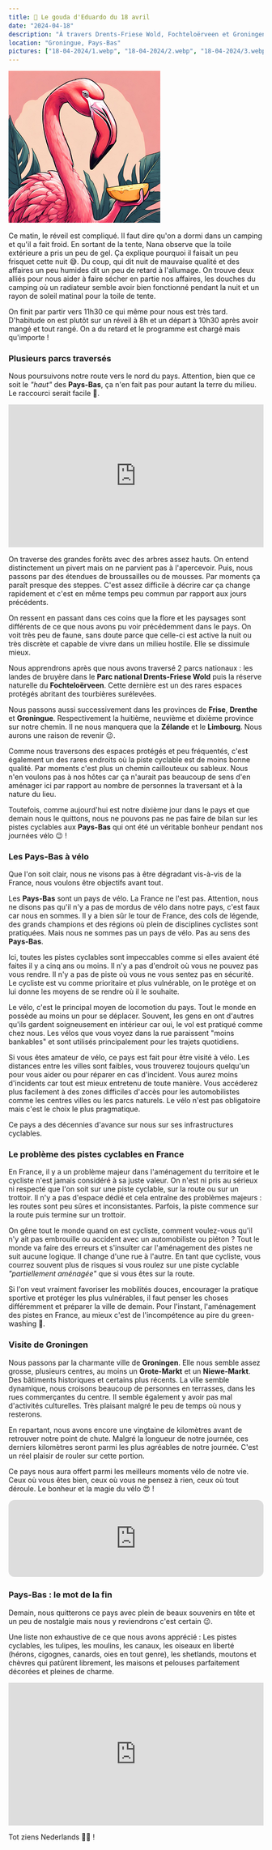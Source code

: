 ```yaml
---
title: 🧀 Le gouda d'Eduardo du 18 avril
date: "2024-04-18"
description: "À travers Drents-Friese Wold, Fochteloërveen et Groningen"
location: "Groningue, Pays-Bas"
pictures: ["18-04-2024/1.webp", "18-04-2024/2.webp", "18-04-2024/3.webp", "18-04-2024/4.webp", "18-04-2024/5.webp", "18-04-2024/6.webp", "18-04-2024/7.webp", "18-04-2024/8.webp"]
---
```


![Gouda d'Eduardo](../gouda_eduardo.png)

Ce matin, le réveil est compliqué. Il faut dire qu'on a dormi dans un camping et qu'il a fait froid. En sortant de la tente, Nana observe que la toile extérieure a pris un peu de gel. Ça explique pourquoi il faisait un peu frisquet cette nuit 😅. Du coup, qui dit nuit de mauvaise qualité et des affaires un peu humides dit un peu de retard à l'allumage. 
On trouve deux alliés pour nous aider à faire sécher en partie nos affaires, les douches du camping où un radiateur semble avoir bien fonctionné pendant la nuit et un rayon de soleil matinal pour la toile de tente. 

On finit par partir vers 11h30 ce qui même pour nous est très tard. D'habitude on est plutôt sur un réveil à 8h et un départ à 10h30 après avoir mangé et tout rangé. On a du retard et le programme est chargé mais qu'importe !

### Plusieurs parcs traversés

Nous poursuivons notre route vers le nord du pays. Attention, bien que ce soit le *"haut"* des **Pays-Bas**, ça n'en fait pas pour autant la terre du milieu. Le raccourci serait facile 🤔.

<div style="width: 100%; height: 0; position: relative; padding-bottom: 56%;"><iframe src="https://giphy.com/embed/IWBHK9CLAkKPK" style="top: 0; left: 0; width: 100%; height: 100%; position: absolute; border: 0;" allowfullscreen scrolling="no" allow="encrypted-media;" class="giphy-embed"></iframe></div>

On traverse des grandes forêts avec des arbres assez hauts. On entend distinctement un pivert mais on ne parvient pas à l'apercevoir. Puis, nous passons par des étendues de broussailles ou de mousses. Par moments ça paraît presque des steppes. C'est assez difficile à décrire car ça change rapidement et c'est en même temps peu commun par rapport aux jours précédents.

On ressent en passant dans ces coins que la flore et les paysages sont différents de ce que nous avons pu voir précédemment dans le pays. On voit très peu de faune, sans doute parce que celle-ci est active la nuit ou très discrète et capable de vivre dans un milieu hostile. Elle se dissimule mieux.

Nous apprendrons après que nous avons traversé 2 parcs nationaux : les landes de bruyère dans le **Parc national Drents-Friese Wold** puis la réserve naturelle du **Fochteloërveen**. Cette dernière est un des rares espaces protégés abritant des tourbières surélevées. 

Nous passons aussi successivement dans les provinces de **Frise**, **Drenthe** et **Groningue**. Respectivement la huitième, neuvième et dixième province sur notre chemin. Il ne nous manquera que la **Zélande** et le **Limbourg**. Nous aurons une raison de revenir 😉.

Comme nous traversons des espaces protégés et peu fréquentés, c'est également un des rares endroits où la piste cyclable est de moins bonne qualité. Par moments c'est plus un chemin caillouteux ou sableux. Nous n'en voulons pas à nos hôtes car ça n'aurait pas beaucoup de sens d'en aménager ici par rapport au nombre de personnes la traversant et à la nature du lieu. 

Toutefois, comme aujourd'hui est notre dixième jour dans le pays et que demain nous le quittons, nous ne pouvons pas ne pas faire de bilan sur les pistes cyclables aux **Pays-Bas** qui ont été un véritable bonheur pendant nos journées vélo 😉 !

### Les Pays-Bas à vélo 

Que l'on soit clair, nous ne visons pas à être dégradant vis-à-vis de la France, nous voulons être objectifs avant tout.

Les **Pays-Bas** sont un pays de vélo. La France ne l'est pas. Attention, nous ne disons pas qu'il n'y a pas de mordus de vélo dans notre pays, c'est faux car nous en sommes. Il y a bien sûr le tour de France, des cols de légende, des grands champions et des régions où plein de disciplines cyclistes sont pratiquées. Mais nous ne sommes pas un pays de vélo. Pas au sens des **Pays-Bas**.

Ici, toutes les pistes cyclables sont impeccables comme si elles avaient été faites il y a cinq ans ou moins. Il n'y a pas d'endroit où vous ne pouvez pas vous rendre. Il n'y a pas de piste où vous ne vous sentez pas en sécurité. Le cycliste est vu comme prioritaire et plus vulnérable, on le protège et on lui donne les moyens de se rendre où il le souhaite. 

Le vélo, c'est le principal moyen de locomotion du pays. Tout le monde en possède au moins un pour se déplacer. Souvent, les gens en ont d'autres qu'ils gardent soigneusement en intérieur car oui, le vol est pratiqué comme chez nous. Les vélos que vous voyez dans la rue paraissent "moins bankables" et sont utilisés principalement pour les trajets quotidiens.

Si vous êtes amateur de vélo, ce pays est fait pour être visité à vélo. Les distances entre les villes sont faibles, vous trouverez toujours quelqu'un pour vous aider ou pour réparer en cas d'incident. Vous aurez moins d'incidents car tout est mieux entretenu de toute manière. Vous accéderez plus facilement à des zones difficiles d'accès pour les automobilistes comme les centres villes ou les parcs naturels. Le vélo n'est pas obligatoire mais c'est le choix le plus pragmatique.

Ce pays a des décennies d'avance sur nous sur ses infrastructures cyclables.

### Le problème des pistes cyclables en France

En France, il y a un problème majeur dans l'aménagement du territoire et le cycliste n'est jamais considéré à sa juste valeur. On n'est ni pris au sérieux ni respecté que l'on soit sur une piste cyclable, sur la route ou sur un trottoir. Il n'y a pas d'espace dédié et cela entraîne des problèmes majeurs : les routes sont peu sûres et inconsistantes. Parfois, la piste commence sur la route puis termine sur un trottoir. 

On gêne tout le monde quand on est cycliste, comment voulez-vous qu'il n'y ait pas embrouille ou accident avec un automobiliste ou piéton ? Tout le monde va faire des erreurs et s'insulter car l'aménagement des pistes ne suit aucune logique. Il change d'une rue à l'autre. En tant que cycliste, vous courrez souvent plus de risques si vous roulez sur une piste cyclable *"partiellement aménagée"* que si vous êtes sur la route.

Si l'on veut vraiment favoriser les mobilités douces, encourager la pratique sportive et protéger les plus vulnérables, il faut penser les choses différemment et préparer la ville de demain. Pour l'instant, l'aménagement des pistes en France, au mieux c'est de l'incompétence au pire du green-washing 😬.

### Visite de Groningen
Nous passons par la charmante ville de **Groningen**. Elle nous semble assez grosse, plusieurs centres, au moins un **Grote-Markt** et un **Niewe-Markt**. Des bâtiments historiques et certains plus récents. La ville semble dynamique, nous croisons beaucoup de personnes en terrasses, dans les rues commerçantes du centre. Il semble également y avoir pas mal d'activités culturelles. Très plaisant malgré le peu de temps où nous y resterons.

En repartant, nous avons encore une vingtaine de kilomètres avant de retrouver notre point de chute. Malgré la longueur de notre journée, ces derniers kilomètres seront parmi les plus agréables de notre journée. C'est un réel plaisir de rouler sur cette portion. 

Ce pays nous aura offert parmi les meilleurs moments vélo de notre vie. Ceux où vous êtes bien, ceux où vous ne pensez à rien, ceux où tout déroule. Le bonheur et la magie du vélo 😍 !  

<iframe style="border-radius:12px" src="https://open.spotify.com/embed/track/4eL14qmwVFFgXoOqy9fWOt?utm_source=generator" width="100%" height="152" frameBorder="0" allow="autoplay; clipboard-write; encrypted-media; picture-in-picture" loading="lazy"></iframe>

### Pays-Bas : le mot de la fin

Demain, nous quitterons ce pays avec plein de beaux souvenirs en tête et un peu de nostalgie mais nous y reviendrons c'est certain 😉.

Une liste non exhaustive de ce que nous avons apprécié :
Les pistes cyclables, les tulipes, les moulins, les canaux, les oiseaux en liberté (hérons, cigognes, canards, oies en tout genre), les shetlands, moutons et chèvres qui patûrent librement, les maisons et pelouses parfaitement décorées et pleines de charme.

<div style="width: 100%; height: 0; position: relative; padding-bottom: 56%;"><iframe src="https://giphy.com/embed/NHh7D7qR0LTSDtfu8p" style="top: 0; left: 0; width: 100%; height: 100%; position: absolute; border: 0;" allowfullscreen scrolling="no" allow="encrypted-media;" class="giphy-embed"></iframe></div>

Tot ziens Nederlands 🧡🌷 !
